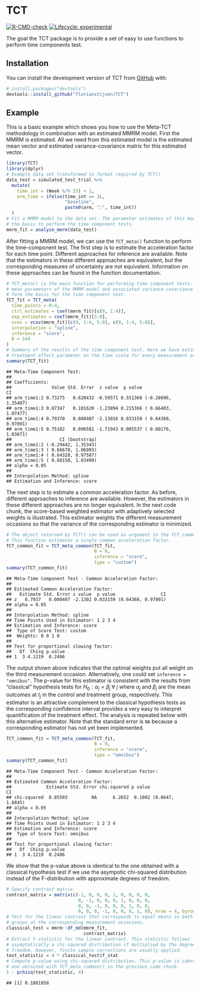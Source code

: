 
# TCT

<!-- badges: start -->

[![R-CMD-check](https://github.com/florianstijven/TCT/actions/workflows/R-CMD-check.yaml/badge.svg)](https://github.com/florianstijven/TCT/actions/workflows/R-CMD-check.yaml)
[![Lifecycle:
experimental](https://img.shields.io/badge/lifecycle-experimental-orange.svg)](https://lifecycle.r-lib.org/articles/stages.html#experimental)
<!-- badges: end -->

The goal the TCT package is to provide a set of easy to use functions to
perform time components test.

## Installation

You can install the development version of TCT from
[GitHub](https://github.com/) with:

``` r
# install.packages("devtools")
devtools::install_github("florianstijven/TCT")
```

## Example

This is a basic example which shows you how to use the Meta-TCT
methodology in combination with an estimated MMRM model. First the MMRM
is estimated. All we need from this estimated model is the estimated
mean vector and estimated variance-covariance matrix for this estimated
vector.

``` r
library(TCT)
library(dplyr)
# Example data set transformed to format required by TCT()
data_test = simulated_test_trial %>%
  mutate(
    time_int = (Week %/% 25) + 1,
    arm_time = ifelse(time_int == 1L,
                      "baseline",
                      paste0(arm, ":", time_int))
  )
# Fit a MMRM model to the data set. The parameter estimates of this model form
# the basis to perform the time component tests.
mmrm_fit = analyze_mmrm(data_test)
```

After fitting a MMRM model, we can use the `TCT_meta()` function to
perform the time-component test. The first step is to estimate the
acceleration factor for each time point. Different approaches for
inference are available. Note that the estimators in these different
approaches are equivalent, but the corresponding measures of uncertainty
are not equivalent. Information on these approaches can be found in the
function documentation.

``` r
# TCT_meta() is the main function for performing time component tests. The estimated
# mean parameters of the MMRM model and associated variance-covariance matrix
# form the basis for the time component test.
TCT_fit = TCT_meta(
  time_points = 0:4,
  ctrl_estimates = coef(mmrm_fit)[c(9, 1:4)],
  exp_estimates = coef(mmrm_fit)[5:8],
  vcov = vcov(mmrm_fit)[c(9, 1:4, 5:8), c(9, 1:4, 5:8)],
  interpolation = "spline",
  inference = "score",
  B = 1e4
)
# Summary of the results of the time component test. Here we have estimated a
# treatment effect parameter on the time scale for every measurement occasion.
summary(TCT_fit)
```

    ## Meta-Time Component Test: 
    ## 
    ## Coefficients: 
    ##               Value Std. Error  z value  p value                  CI
    ## arm_time1:2 0.73275   0.620432 -0.59571 0.551368 (-0.28696, 1.35407)
    ## arm_time1:3 0.87347   0.101620 -1.23894 0.215366 ( 0.66403, 1.07477)
    ## arm_time1:4 0.79370   0.080407 -2.13016 0.033159 ( 0.64368, 0.97891)
    ## arm_time1:5 0.75102   0.096581 -1.71943 0.085537 ( 0.60176, 1.03671)
    ##                  CI (bootstrap)
    ## arm_time1:2 (-0.29442, 1.35343)
    ## arm_time1:3 ( 0.66670, 1.06993)
    ## arm_time1:4 ( 0.64328, 0.97587)
    ## arm_time1:5 ( 0.60150, 1.03499)
    ## alpha = 0.05
    ## 
    ## Interpolation Method: spline
    ## Estimation and Inference: score

The next step is to estimate a common acceleration factor. As before,
different approaches to inference are available. However, the estimators
in these different approaches are no longer equivalent. In the next code
chunk, the score-based weighted estimator with adaptively selected
weights is illustrated. This estimator weights the different measurement
occasions so that the variance of the corresponding estimator is
minimized.

``` r
# The object returned by TCT() can be used as argument to the TCT_common() function.
# This function estimates a single common acceleration factor.
TCT_common_fit = TCT_meta_common(TCT_fit,
                                 B = 0,
                                 inference = "score",
                                 type = "custom")
summary(TCT_common_fit)
```

    ## Meta-Time Component Test - Common Acceleration Factor:
    ## 
    ## Estimated Common Acceleration Factor: 
    ##   Estimate Std. Error z value  p value                 CI
    ## z   0.7937   0.080407 -2.1302 0.033159 (0.64368, 0.97891)
    ## alpha = 0.05
    ## 
    ## Interpolation Method: spline
    ## Time Points Used in Estimator: 1 2 3 4
    ## Estimation and Inference: score
    ##  Type of Score Test: custom
    ##  Weights: 0 0 1 0
    ## 
    ## Test for proportional slowing factor:
    ##   Df  Chisq p.value
    ## 1  3 4.1219  0.2486

The output shown above indicates that the optimal weights put all weight
on the third measurement occasion. Alternatively, one could set
`inference = "omnibus"`. The p-value for this estimator is consistent
with the results from “classical” hypothesis tests for
$H_0: \alpha_j = \beta_j \; \forall \; j$ where $\alpha_j$ and $\beta_j$
are the mean outcomes at $t_j$ in the control and treatment group,
respectively. This estimator is an attractive complement to the
classical hypothesis tests as the corresponding confidence interval
provides a very easy to interpret quantification of the treatment
effect. The analysis is repeated below with this alternative estimator.
Note that the standard error is `NA` because a corresponding estimator
has not yet been implemented.

``` r
TCT_common_fit = TCT_meta_common(TCT_fit,
                                 B = 0,
                                 inference = "score",
                                 type = "omnibus")
summary(TCT_common_fit)
```

    ## Meta-Time Component Test - Common Acceleration Factor:
    ## 
    ## Estimated Common Acceleration Factor: 
    ##             Estimate Std. Error chi-squared p value               CI
    ## chi-squared  0.85503         NA      6.2652  0.1802 (0.6647, 1.0845)
    ## alpha = 0.05
    ## 
    ## Interpolation Method: spline
    ## Time Points Used in Estimator: 1 2 3 4
    ## Estimation and Inference: score
    ##  Type of Score Test: omnibus
    ## 
    ## Test for proportional slowing factor:
    ##   Df  Chisq p.value
    ## 1  3 4.1219  0.2486

We show that the p-value above is identical to the one obtained with a
classical hypothesis test if we use the asympotic chi-squared
distribution instead of the F-distribution with approximate degrees of
freedom.

``` r
# Specify contrast matrix. 
contrast_matrix = matrix(c(-1, 0, 0, 0, 1, 0, 0, 0, 0,
                           0, -1, 0, 0, 0, 1, 0, 0, 0,
                           0, 0, -1, 0, 0, 0, 1, 0, 0,
                           0, 0, 0, -1, 0, 0, 0, 1, 0), nrow = 4, byrow = TRUE)
# Test for the linear contrast that corresponds to equal means in both treatment
# groups at the corresponding measurement occasions.
classical_test = mmrm::df_md(mmrm_fit,
                             contrast_matrix)
# Extract F-statistic for the linear contrast. This statistic follows
# asymptotically a chi-squared distribution if multiplied by the degrees of
# freedom. However, finite sample corrections are usually applied.
test_statistic = 4 * classical_test$f_stat
# Compute p-value using chi-squared distribution. This p-value is identical to the
# one obtained with TCT_meta_common() in the previous code chunk.
1 - pchisq(test_statistic, 4)
```

    ## [1] 0.1801958
